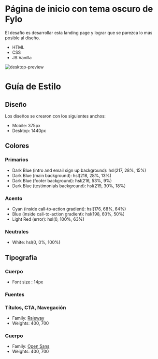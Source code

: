 # Página de inicio con tema oscuro de Fylo

El desafío es desarrollar esta landing page y lograr que se parezca lo más posible al diseño.

- HTML
- CSS
- JS Vanilla

![desktop-preview](https://user-images.githubusercontent.com/112582420/202324007-c4df885b-1bde-4551-8757-8cbac8b0b730.jpg)

# Guía de Estilo

## Diseño

Los diseños se crearon con los siguientes anchos:

- Mobile: 375px
- Desktop: 1440px

## Colores
### Primarios

- Dark Blue (intro and email sign up background): hsl(217, 28%, 15%)
- Dark Blue (main background): hsl(218, 28%, 13%)
- Dark Blue (footer background): hsl(216, 53%, 9%)
- Dark Blue (testimonials background): hsl(219, 30%, 18%)

### Acento

- Cyan (inside call-to-action gradient): hsl(176, 68%, 64%)
- Blue (inside call-to-action gradient): hsl(198, 60%, 50%)
- Light Red (error): hsl(0, 100%, 63%)

### Neutrales

- White: hsl(0, 0%, 100%)

## Tipografía

### Cuerpo

- Font size : 14px

### Fuentes

### Títulos, CTA, Navegación

- Family: [Raleway](https://fonts.google.com/specimen/Raleway)
- Weights: 400, 700

### Cuerpo

- Family: [Open Sans](https://fonts.google.com/specimen/Open+Sans)
- Weights: 400, 700













